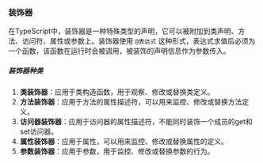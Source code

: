 

### 装饰器

在TypeScript中，装饰器是一种特殊类型的声明，它可以被附加到类声明、方法、访问符、属性或参数上。装饰器使用 `@表达式` 这种形式，表达式求值后必须为一个函数，该函数在运行时会被调用，被装饰的声明信息作为参数传入。

##### 装饰器种类

1. **类装饰器**：应用于类构造函数，用于观察、修改或替换类定义。
2. **方法装饰器**：应用于方法的属性描述符，可以用来监控、修改或替换方法定义。
3. **访问器装饰器**：应用于访问器的属性描述符，不能同时装饰一个成员的get和set访问器。
4. **属性装饰器**：应用于属性，可以用来监控、修改或替换属性的定义。
5. **参数装饰器**：应用于参数，用于监控、修改或替换参数的行为。

